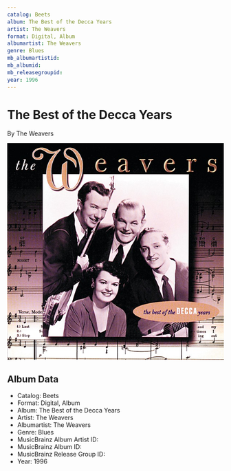 ```yaml
---
catalog: Beets
album: The Best of the Decca Years
artist: The Weavers
format: Digital, Album
albumartist: The Weavers
genre: Blues
mb_albumartistid: 
mb_albumid: 
mb_releasegroupid: 
year: 1996
---
```


# The Best of the Decca Years

By The Weavers

![](../../assets/beetscovers/The_Weavers-The_Best_of_the_Decca_Years.jpg)

## Album Data

- Catalog: Beets
- Format: Digital, Album
- Album: The Best of the Decca Years
- Artist: The Weavers
- Albumartist: The Weavers
- Genre: Blues
- MusicBrainz Album Artist ID: 
- MusicBrainz Album ID: 
- MusicBrainz Release Group ID: 
- Year: 1996

